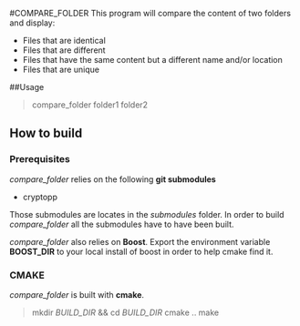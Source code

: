 #COMPARE_FOLDER
This program will compare the content of two folders and display:

 - Files that are identical
 - Files that are different
 - Files that have the same content but a different name and/or location
 - Files that are unique

##Usage
> compare_folder folder1 folder2
## How to build
### Prerequisites

*compare_folder* relies on the following **git submodules**

 - cryptopp

Those submodules are locates in the *submodules* folder.
In order to build *compare_folder* all the submodules have to have been built.

*compare_folder* also relies on **Boost**.
Export the environment variable **BOOST_DIR** to your local install of boost in order to help cmake find it.

### CMAKE
*compare_folder* is built with **cmake**.
> mkdir *BUILD_DIR* && cd *BUILD_DIR*
> cmake ..
> make

